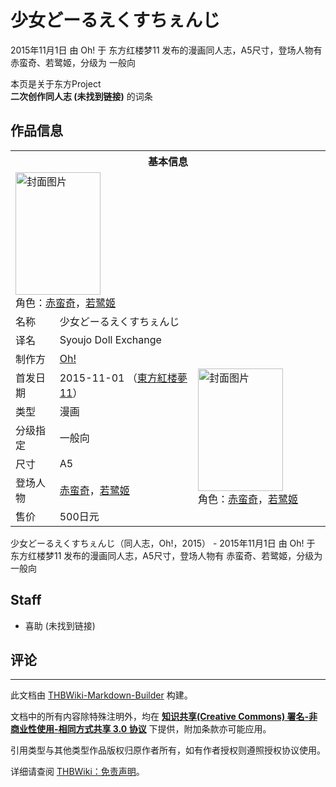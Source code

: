 # 少女どーるえくすちぇんじ

<!-- source html: G:\repos\THBWiki-Markdown-Builder\THBWikiMarkdown\Temp\main\9\9c\ns0%3A%E5%B0%91%E5%A5%B3%E3%81%A9%E3%83%BC%E3%82%8B%E3%81%88%E3%81%8F%E3%81%99%E3%81%A1%E3%81%87%E3%82%93%E3%81%98.html -->

2015年11月1日 由 Oh! 于 东方红楼梦11 发布的漫画同人志，A5尺寸，登场人物有 赤蛮奇、若鹭姬，分级为 一般向

本页是关于东方Project  
 **二次创作同人志 (未找到链接)** 的词条

## 作品信息

<table><tbody><tr><th colspan="3">基本信息</th></tr><tr><td class="cover-artwork-mobile" colspan="2"><a href="./文件-少女どーるえくすちぇんじ封面.png.md" class="image" title="封面图片"><img alt="封面图片" src="https://upload.thwiki.cc/thumb/4/43/%E5%B0%91%E5%A5%B3%E3%81%A9%E3%83%BC%E3%82%8B%E3%81%88%E3%81%8F%E3%81%99%E3%81%A1%E3%81%87%E3%82%93%E3%81%98%E5%B0%81%E9%9D%A2.png/136px-%E5%B0%91%E5%A5%B3%E3%81%A9%E3%83%BC%E3%82%8B%E3%81%88%E3%81%8F%E3%81%99%E3%81%A1%E3%81%87%E3%82%93%E3%81%98%E5%B0%81%E9%9D%A2.png" decoding="async" loading="lazy" width="136" height="196" srcset="https://upload.thwiki.cc/thumb/4/43/%E5%B0%91%E5%A5%B3%E3%81%A9%E3%83%BC%E3%82%8B%E3%81%88%E3%81%8F%E3%81%99%E3%81%A1%E3%81%87%E3%82%93%E3%81%98%E5%B0%81%E9%9D%A2.png/204px-%E5%B0%91%E5%A5%B3%E3%81%A9%E3%83%BC%E3%82%8B%E3%81%88%E3%81%8F%E3%81%99%E3%81%A1%E3%81%87%E3%82%93%E3%81%98%E5%B0%81%E9%9D%A2.png 1.5x, https://upload.thwiki.cc/thumb/4/43/%E5%B0%91%E5%A5%B3%E3%81%A9%E3%83%BC%E3%82%8B%E3%81%88%E3%81%8F%E3%81%99%E3%81%A1%E3%81%87%E3%82%93%E3%81%98%E5%B0%81%E9%9D%A2.png/273px-%E5%B0%91%E5%A5%B3%E3%81%A9%E3%83%BC%E3%82%8B%E3%81%88%E3%81%8F%E3%81%99%E3%81%A1%E3%81%87%E3%82%93%E3%81%98%E5%B0%81%E9%9D%A2.png 2x" data-file-width="600" data-file-height="862"></a><div class="cover-char">角色：<a href="./赤蛮奇.md" title="赤蛮奇">赤蛮奇</a>，<a href="./若鹭姬.md" title="若鹭姬">若鹭姬</a></div></td>
</tr><tr><td class="label">名称</td><td colspan="2"> 少女どーるえくすちぇんじ </td></tr><tr><td class="label">译名</td><td colspan="2"> Syoujo Doll Exchange </td></tr><tr><td class="label">制作方</td><td><a href="./Oh!.md" title="Oh!">Oh!</a></td><td class="cover-artwork" rowspan="7" style="min-width:196px;"><a href="./文件-少女どーるえくすちぇんじ封面.png.md" class="image" title="封面图片"><img alt="封面图片" src="https://upload.thwiki.cc/thumb/4/43/%E5%B0%91%E5%A5%B3%E3%81%A9%E3%83%BC%E3%82%8B%E3%81%88%E3%81%8F%E3%81%99%E3%81%A1%E3%81%87%E3%82%93%E3%81%98%E5%B0%81%E9%9D%A2.png/136px-%E5%B0%91%E5%A5%B3%E3%81%A9%E3%83%BC%E3%82%8B%E3%81%88%E3%81%8F%E3%81%99%E3%81%A1%E3%81%87%E3%82%93%E3%81%98%E5%B0%81%E9%9D%A2.png" decoding="async" loading="lazy" width="136" height="196" srcset="https://upload.thwiki.cc/thumb/4/43/%E5%B0%91%E5%A5%B3%E3%81%A9%E3%83%BC%E3%82%8B%E3%81%88%E3%81%8F%E3%81%99%E3%81%A1%E3%81%87%E3%82%93%E3%81%98%E5%B0%81%E9%9D%A2.png/204px-%E5%B0%91%E5%A5%B3%E3%81%A9%E3%83%BC%E3%82%8B%E3%81%88%E3%81%8F%E3%81%99%E3%81%A1%E3%81%87%E3%82%93%E3%81%98%E5%B0%81%E9%9D%A2.png 1.5x, https://upload.thwiki.cc/thumb/4/43/%E5%B0%91%E5%A5%B3%E3%81%A9%E3%83%BC%E3%82%8B%E3%81%88%E3%81%8F%E3%81%99%E3%81%A1%E3%81%87%E3%82%93%E3%81%98%E5%B0%81%E9%9D%A2.png/273px-%E5%B0%91%E5%A5%B3%E3%81%A9%E3%83%BC%E3%82%8B%E3%81%88%E3%81%8F%E3%81%99%E3%81%A1%E3%81%87%E3%82%93%E3%81%98%E5%B0%81%E9%9D%A2.png 2x" data-file-width="600" data-file-height="862"></a><div class="cover-char">角色：<a href="./赤蛮奇.md" title="赤蛮奇">赤蛮奇</a>，<a href="./若鹭姬.md" title="若鹭姬">若鹭姬</a></div></td>
</tr><tr><td class="label">首发日期</td><td>2015-11-01&#160;（<a href="/展会作品列表?e=%E4%B8%9C%E6%96%B9%E7%BA%A2%E6%A5%BC%E6%A2%A6%2311">東方紅楼夢11</a>）</td></tr><tr><td class="label">类型</td><td>漫画</td></tr><tr><td class="label">分级指定</td><td>一般向</td></tr><tr><td class="label">尺寸</td><td>A5</td></tr><tr><td class="label">登场人物</td><td><a href="./赤蛮奇.md" title="赤蛮奇">赤蛮奇</a>，<a href="./若鹭姬.md" title="若鹭姬">若鹭姬</a></td></tr><tr><td class="label">售价</td><td>500日元</td></tr></tbody></table>

少女どーるえくすちぇんじ（同人志，Oh!，2015） - 2015年11月1日 由 Oh! 于 东方红楼梦11 发布的漫画同人志，A5尺寸，登场人物有 赤蛮奇、若鹭姬，分级为 一般向

## Staff
- 喜助 (未找到链接)


## 评论




---

此文档由 [THBWiki-Markdown-Builder](https://github.com/Delsin-Yu/THBWiki-Markdown-Builder) 构建。

文档中的所有内容除特殊注明外，均在 [**知识共享(Creative Commons) 署名-非商业性使用-相同方式共享 3.0 协议**](https://creativecommons.org/licenses/by-sa/3.0/deed.zh-hans) 下提供，附加条款亦可能应用。

引用类型与其他类型作品版权归原作者所有，如有作者授权则遵照授权协议使用。

详细请查阅 [THBWiki：免责声明](https://thbwiki.cc/THBWiki:%E5%85%8D%E8%B4%A3%E5%A3%B0%E6%98%8E)。

